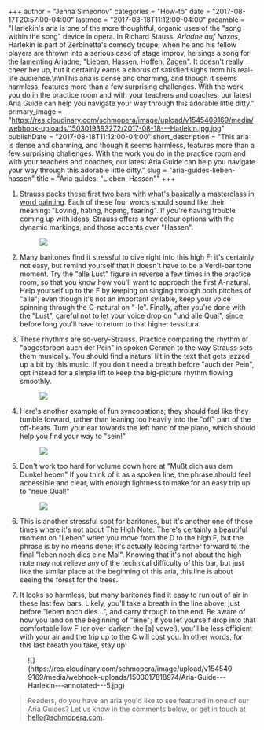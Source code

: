+++
author = "Jenna Simeonov"
categories = "How-to"
date = "2017-08-17T20:57:00-04:00"
lastmod = "2017-08-18T11:12:00-04:00"
preamble = "Harlekin's aria is one of the more thoughtful, organic uses of the \"song within the song\" device in opera. In Richard Stauss' *Ariadne auf Naxos*, Harlekin is part of Zerbinetta's comedy troupe; when he and his fellow players are thrown into a serious case of stage improv, he sings a song for the lamenting Ariadne, \"Lieben, Hassen, Hoffen, Zagen\". It doesn't really cheer her up, but it certainly earns a chorus of satisfied sighs from his real-life audience.\n\nThis aria is dense and charming, and though it seems harmless, features more than a few surprising challenges. With the work you do in the practice room and with your teachers and coaches, our latest Aria Guide can help you navigate your way through this adorable little ditty."
primary_image = "https://res.cloudinary.com/schmopera/image/upload/v1545409169/media/webhook-uploads/1503019393272/2017-08-18---Harlekin.jpg.jpg"
publishDate = "2017-08-18T11:12:00-04:00"
short_description = "This aria is dense and charming, and though it seems harmless, features more than a few surprising challenges. With the work you do in the practice room and with your teachers and coaches, our latest Aria Guide can help you navigate your way through this adorable little ditty."
slug = "aria-guides-lieben-hassen"
title = "Aria guides: &quot;Lieben, Hassen&quot;"
+++

1. Strauss packs these first two bars with what's basically a masterclass in [word painting](https://en.wikipedia.org/wiki/Word_painting). Each of these four words should sound like their meaning: "Loving, hating, hoping, fearing". If you're having trouble coming up with ideas, Strauss offers a few colour options with the dynamic markings, and those accents over "Hassen". <figure data-type="image">
![](https://res.cloudinary.com/schmopera/image/upload/v1545409169/media/webhook-uploads/1503017778481/Aria-Guide---Harlekin---annotated-1.jpg)
</figure>

2. Many baritones find it stressful to dive right into this high F; it's certainly not easy, but remind yourself that it doesn't have to be a Verdi-baritone moment. Try the "alle Lust" figure in reverse a few times in the practice room, so that you know how you'll want to approach the first A-natural. Help yourself up to the F by keeping on singing through both pitches of "alle"; even though it's not an important syllable, keep your voice spinning through the C-natural on "-le". Finally, after you're done with the "Lust", careful not to let your voice drop on "und alle Qual", since before long you'll have to return to that higher tessitura.

3. These rhythms are so-very-Strauss. Practice comparing the rhythm of "abgestorben auch der Pein" in spoken German to the way Strauss sets them musically. You should find a natural lilt in the text that gets jazzed up a bit by this music. If you don't need a breath before "auch der Pein", opt instead for a simple lift to keep the big-picture rhythm flowing smoothly.<figure data-type="image">
![](https://res.cloudinary.com/schmopera/image/upload/v1545409169/media/webhook-uploads/1503017791595/Aria-Guide---Harlekin---annotated-2.jpg)
</figure>

4. Here's another example of fun syncopations; they should feel like they tumble forward, rather than leaning too heavily into the "off" part of the off-beats. Turn your ear towards the left hand of the piano, which should help you find your way to "sein!"<figure data-type="image">
![](https://res.cloudinary.com/schmopera/image/upload/v1545409169/media/webhook-uploads/1503017799395/Aria-Guide---Harlekin---annotated-3.jpg)
</figure>

5. Don't work too hard for volume down here at "Mußt dich aus dem Dunkel heben" If you think of it as a spoken line, the phrase should feel accessible and clear, with enough lightness to make for an easy trip up to "neue Qual!"<figure data-type="image">
![](https://res.cloudinary.com/schmopera/image/upload/v1545409169/media/webhook-uploads/1503017808658/Aria-Guide---Harlekin---annotated-4.jpg)
</figure>

6. This is another stressful spot for baritones, but it's another one of those times where it's not about The High Note. There's certainly a beautiful moment on "Leben" when you move from the D to the high F, but the phrase is by no means done; it's actually leading farther forward to the final "leben noch dies eine Mal". Knowing that it's not about the high note may not relieve any of the technical difficulty of this bar, but just like the similar place at the beginning of this aria, this line is about seeing the forest for the trees.

7. It looks so harmless, but many baritones find it easy to run out of air in these last few bars. Likely, you'll take a breath in the line above, just before "leben noch dies...", and carry through to the end. Be aware of how you land on the beginning of "eine"; if you let yourself drop into that comfortable low F (or over-darken the [a] vowel), you'll be less efficient with your air and the trip up to the C will cost you. In other words, for this last breath you take, stay up!

<figure data-type="image">
![](https://res.cloudinary.com/schmopera/image/upload/v1545409169/media/webhook-uploads/1503017818974/Aria-Guide---Harlekin---annotated---5.jpg)
</figure>

>Readers, do you have an aria you'd like to see featured in one of our Aria Guides? Let us know in the comments below, or get in touch at [hello@schmopera.com](mailto:hello@schmopera.com).
